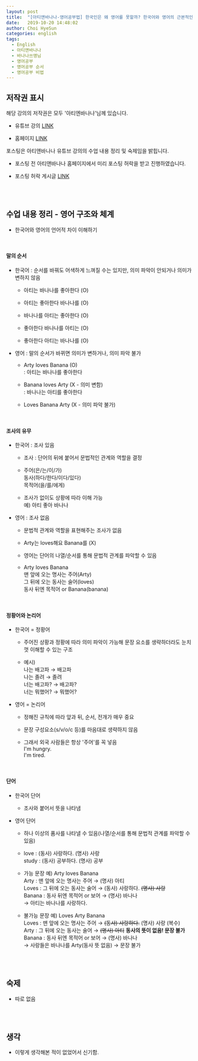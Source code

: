 ```yaml
---
layout: post
title:  "[아티앤바나나-영어공부법] 한국인은 왜 영어를 못할까? 한국어와 영어의 근본적인 차이, 영어체계 구조"
date:   2019-10-20 14:48:02
author: Choi HyeSun
categories: english
tags:
  - English
  - 아티앤바나나
  - 바나나쓰앵님
  - 영어공부
  - 영어공부 순서
  - 영어공부 비법
---
```


## 저작권 표시

해당 강의의 저작권은 모두 '아티엔바나나'님께 있습니다.

- 유튜브 강의 [LINK](https://www.youtube.com/watch?v=VJASJ5q0Pc4&list=PLAaYgDI-R1LzJeYkMLDilNpx95I5eUnPF)

- 홈페이지 [LINK](https://www.artyandbanana.com/)

포스팅은 아티앤바나나 유튜브 강의의 수업 내용 정리 및 숙제임을 밝힙니다.

- 포스팅 전 아티앤바나나 홈페이지에서 미리 포스팅 허락을 받고 진행하였습니다.

- 포스팅 허락 게시글 [LINK](https://www.artyandbanana.com/community/english/%EC%98%81%EC%96%B4-%EA%B0%95%EC%9D%98-%ED%8F%AC%EC%8A%A4%ED%8C%85/#post-417)

<br>
<br>

## 수업 내용 정리 - 영어 구조와 체계

- 한국어와 영어의 언어적 차이 이해하기

<br>

#### 말의 순서

- 한국어 : 순서를 바꿔도 어색하게 느껴질 수는 있지만, 의미 파악이 안되거나 의미가 변하지 않음

  - 아티는 바나나를 좋아한다 (O)

  - 아티는 좋아한다 바나나를 (O)
  
  - 바나나를 아티는 좋아한다 (O)
  
  - 좋아한다 바나나를 아티는 (O)
  
  - 좋아한다 아티는 바나나를 (O)
  
- 영어 : 말의 순서가 바뀌면 의미가 변하거나, 의미 파악 불가

  - Arty loves Banana (O)
  <br>: 아티는 바나나를 좋아한다
  
  - Banana loves Arty (X - 의미 변함)
  <br>: 바나나는 아티를 좋아한다
  
  - Loves Banana Arty (X - 의미 파악 불가)
  
<br>

#### 조사의 유무

- 한국어 : 조사 있음

  - 조사 : 단어의 뒤에 붙어서 문법적인 관계와 역할을 결정
  
  - 주어(은/는/이/가)
  <br>동사(하다/한다/이다/있다)
  <br>목적어(을/를/에게)
  
  - 조사가 없이도 상황에 따라 이해 가능
  <br>예) 아티 좋아 바나나
  
- 영어 : 조사 없음

  - 문법적 관계와 역할을 표현해주는 조사가 없음
  
  - Arty는 loves해요 Banana를 (X)
  
  - 영어는 단어의 나열/순서를 통해 문법적 관계를 파악할 수 있음
  
  - Arty loves Banana
  <br>맨 앞에 오는 명사는 주어(Arty)
  <br>그 뒤에 오는 동사는 술어(loves)
  <br>동사 뒤엔 목적어 or Banana(banana)

<br>

#### 정황어와 논리어

- 한국어 = 정황어

  - 주어진 상황과 정황에 따라 의미 파악이 가능해 문장 요소를 생략하더라도 눈치껏 이해할 수 있는 구조
  
  - 예시)
  <br> 나는 배고파 → 배고파
  <br> 나는 졸려 → 졸려
  <br> 너는 배고파? → 배고파?
  <br> 너는 뭐했어? → 뭐했어?
  
- 영어 = 논리어

  - 정해진 규칙에 따라 앞과 뒤, 순서, 전개가 매우 중요
  
  - 문장 구성요소(s/v/o/c 등)를 마음대로 생략하지 않음
  
  - 그래서 외국 사람들은 항상 '주어'를 꼭 넣음
  <br> I'm hungry.
  <br> I'm tired.
  
<br>

#### 단어

- 한국어 단어

  - 조사와 붙어서 뜻을 나타냄
  
- 영어 단어

  - 하나 이상의 품사를 나타낼 수 있음(나열/순서를 통해 문법적 관계를 파악할 수 있음)
  
  - love : (동사) 사랑하다. (명사) 사랑
  <br>study : (동사) 공부하다. (명사) 공부
  
  - 가능 문장 예) Arty loves Banana
  <br>Arty : 맨 앞에 오는 명사는 주어 → (명사) 아티
  <br>Loves : 그 뒤에 오는 동사는 술어 → (동사) 사랑하다. ~~(명사) 사랑~~
  <br>Banana : 동사 뒤엔 목적어 or 보어 → (명사) 바나나
  <br>→ 아티는 바나나를 사랑하다.
  
  - 불가능 문장 예) Loves Arty Banana
  <br>Loves : 맨 앞에 오는 명사는 주어 → ~~(동사) 사랑하다.~~ (명사) 사랑 (복수)
  <br>Arty : 그 뒤에 오는 동사는 술어 → ~~(명사) 아티~~ **동사의 뜻이 없음! 문장 불가**
  <br>Banana : 동사 뒤엔 목적어 or 보어 → (명사) 바나나
  <br>→ 사랑들은 바나나를 Arty(동사 뜻 없음) → 문장 불가

<br>
<br>

## 숙제

- 따로 없음
<br>
<br>

## 생각

- 이렇게 생각해본 적이 없었어서 신기함.

